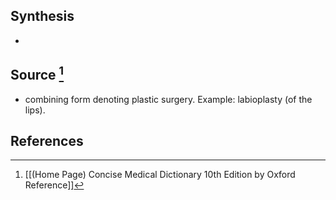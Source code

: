 ## Synthesis
- 
## Source [^1]
- combining form denoting plastic surgery. Example: labioplasty (of the lips).
## References

[^1]: [[(Home Page) Concise Medical Dictionary 10th Edition by Oxford Reference]]